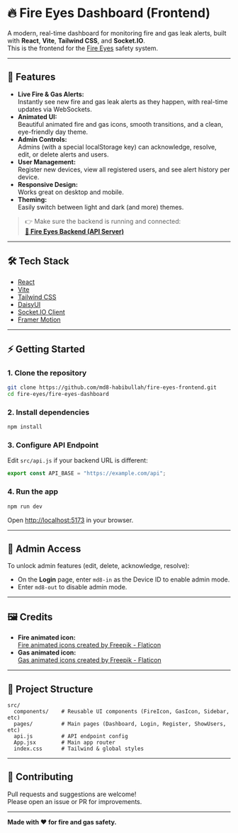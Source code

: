 # 🔥 Fire Eyes Dashboard (Frontend)

A modern, real-time dashboard for monitoring fire and gas leak alerts, built with **React**, **Vite**, **Tailwind CSS**, and **Socket.IO**.  
This is the frontend for the [Fire Eyes](https://github.com/md8-habibullah/fire-eyes-backend) safety system.

---

## 🚀 Features

- **Live Fire & Gas Alerts:**  
  Instantly see new fire and gas leak alerts as they happen, with real-time updates via WebSockets.
- **Animated UI:**  
  Beautiful animated fire and gas icons, smooth transitions, and a clean, eye-friendly day theme.
- **Admin Controls:**  
  Admins (with a special localStorage key) can acknowledge, resolve, edit, or delete alerts and users.
- **User Management:**  
  Register new devices, view all registered users, and see alert history per device.
- **Responsive Design:**  
  Works great on desktop and mobile.
- **Theming:**  
  Easily switch between light and dark (and more) themes.

> 👉 Make sure the backend is running and connected:  
> **[🔗 Fire Eyes Backend (API Server)](https://github.com/md8-habibullah/fire-eyes-backend)**

---

## 🛠️ Tech Stack

- [React](https://react.dev/)
- [Vite](https://vitejs.dev/)
- [Tailwind CSS](https://tailwindcss.com/)
- [DaisyUI](https://daisyui.com/)
- [Socket.IO Client](https://socket.io/)
- [Framer Motion](https://www.framer.com/motion/)

---

## ⚡ Getting Started

### 1. **Clone the repository**

```bash
git clone https://github.com/md8-habibullah/fire-eyes-frontend.git
cd fire-eyes/fire-eyes-dashboard
```

### 2. **Install dependencies**

```bash
npm install
```

### 3. **Configure API Endpoint**

Edit `src/api.js` if your backend URL is different:

```js
export const API_BASE = "https://example.com/api";
```

### 4. **Run the app**

```bash
npm run dev
```

Open [http://localhost:5173](http://localhost:5173) in your browser.

---

## 🔑 Admin Access

To unlock admin features (edit, delete, acknowledge, resolve):

- On the **Login** page, enter `md8-in` as the Device ID to enable admin mode.
- Enter `md8-out` to disable admin mode.

---

## 🖼️ Credits

- **Fire animated icon:**  
  [Fire animated icons created by Freepik - Flaticon](https://www.flaticon.com/free-animated-icons/fire)
- **Gas animated icon:**  
  [Gas animated icons created by Freepik - Flaticon](https://www.flaticon.com/free-animated-icons/gas)

---

## 📂 Project Structure

```
src/
  components/    # Reusable UI components (FireIcon, GasIcon, Sidebar, etc)
  pages/         # Main pages (Dashboard, Login, Register, ShowUsers, etc)
  api.js         # API endpoint config
  App.jsx        # Main app router
  index.css      # Tailwind & global styles
```

---

## 🤝 Contributing

Pull requests and suggestions are welcome!  
Please open an issue or PR for improvements.

---

**Made with ❤️ for fire and gas safety.**
